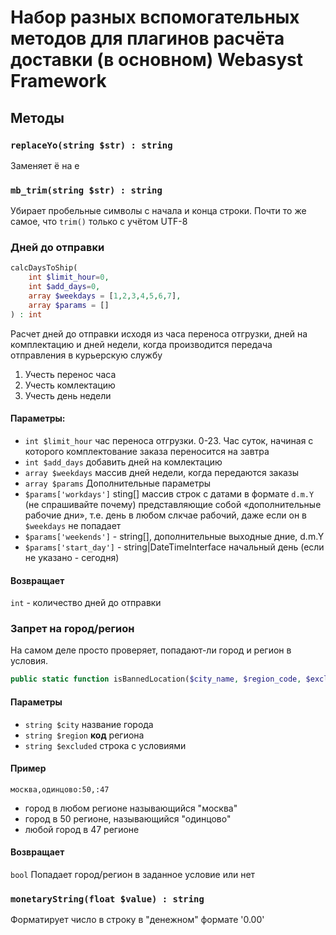 # Набор разных вспомогательных методов для плагинов расчёта доставки (в основном) Webasyst Framework

## Методы

### `replaceYo(string $str) : string`

Заменяет ё на е

### `mb_trim(string $str) : string`

Убирает пробельные символы с начала и конца строки. Почти то же самое, что `trim()` только с учётом UTF-8

### Дней до отправки

````php
calcDaysToShip(
    int $limit_hour=0,
    int $add_days=0,
    array $weekdays = [1,2,3,4,5,6,7],
    array $params = []
) : int
````

Расчет дней до отправки исходя из часа переноса отгрузки, дней на комплектацию
и дней недели, когда производится передача отправления в курьерскую службу

1. Учесть перенос часа
2. Учесть комлектацию
3. Учесть день недели

#### Параметры:

 - `int $limit_hour` час переноса отгрузки. 0-23. Час суток, начиная с которого комплектование заказа
 переносится на завтра
 - `int $add_days` добавить дней на комлектацию
 - `array $weekdays` массив дней недели, когда передаются заказы
 - `array $params` Дополнительные параметры
 - `$params['workdays']` sting[] массив строк с датами в формате `d.m.Y` (не спрашивайте почему)
 представляющие собой «дополнительные рабочие дни», т.е. день в любом слкчае рабочий, даже если
 он в `$weekdays` не попадает
 - `$params['weekends']` - string[], дополнительные выходные дние, d.m.Y
 - `$params['start_day']` - string|DateTimeInterface начальный день (если не указано - сегодня)

#### Возвращает

`int` - количество дней до отправки

### Запрет на город/регион

На самом деле просто проверяет, попадают-ли город и регион в условия.

````php
public static function isBannedLocation($city_name, $region_code, $excluded)
````

#### Параметры

- `string $city` название города
- `string $region` **код** региона
- `string $excluded` строка с условиями

#### Пример

`москва,одинцово:50,:47`
     
- город в любом регионе называющийся "москва"
- город в 50 регионе, называющийся "одинцово"
- любой город в 47 регионе

#### Возвращает

`bool` Попадает город/регион в заданное условие или нет

### `monetaryString(float $value) : string`

Форматирует число в строку в "денежном" формате '0.00'
 
